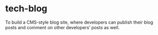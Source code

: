 # tech-blog
To build a CMS-style blog site, where developers can publish their blog posts and comment on other developers’ posts as well. 
